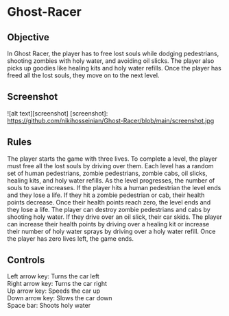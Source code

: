 # Ghost-Racer

## Objective
In Ghost Racer, the player has to free lost souls while dodging pedestrians, shooting zombies with holy water, and avoiding oil slicks. The player also picks up goodies like healing kits and holy water refills. Once the player has freed all the lost souls, they move on to the next level.

## Screenshot
![alt text][screenshot]
[screenshot]: https://github.com/nikihosseinian/Ghost-Racer/blob/main/screenshot.jpg

## Rules
The player starts the game with three lives. To complete a level, the player must free all the lost souls by driving over them. Each level has a random set of human pedestrians, zombie pedestrians, zombie cabs, oil slicks, healing kits, and holy water refills. As the level progresses, the number of souls to save increases. If the player hits a human pedestrian the level ends and they lose a life. If they hit a zombie pedestrian or cab, their health points decrease. Once their health points reach zero, the level ends and they lose a life. The player can destroy zombie pedestrians and cabs by shooting holy water. If they drive over an oil slick, their car skids. The player can increase their health points by driving over a healing kit or increase their number of holy water sprays by driving over a holy water refill. Once the player has zero lives left, the game ends.

## Controls
Left arrow key: Turns the car left\
Right arrow key: Turns the car right\
Up arrow key: Speeds the car up\
Down arrow key: Slows the car down\
Space bar: Shoots holy water
